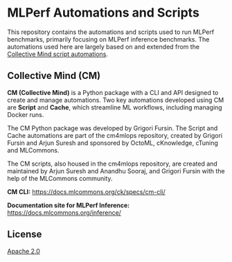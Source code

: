 # MLPerf Automations and Scripts

This repository contains the automations and scripts used to run MLPerf benchmarks, primarily focusing on MLPerf inference benchmarks. The automations used here are largely based on and extended from the [Collective Mind script automations](https://github.com/mlcommons/cm4mlops/tree/main/automation/script).


## Collective Mind (CM)

**CM (Collective Mind)** is a Python package with a CLI and API designed to create and manage automations. Two key automations developed using CM are **Script** and **Cache**, which streamline ML workflows, including managing Docker runs.

The CM Python package was developed by Grigori Fursin. The Script and Cache automations are part of the cm4mlops repository, created by Grigori Fursin and Arjun Suresh and sponsored by OctoML, cKnowledge, cTuning and MLCommons.

The CM scripts, also housed in the cm4mlops repository, are created and maintained by Arjun Suresh and Anandhu Sooraj, and Grigori Fursin with the help of the MLCommons community.

**CM CLI:** https://docs.mlcommons.org/ck/specs/cm-cli/ 

**Documentation site for MLPerf Inference:** https://docs.mlcommons.org/inference/ 

## License

[Apache 2.0](LICENSE.md)
